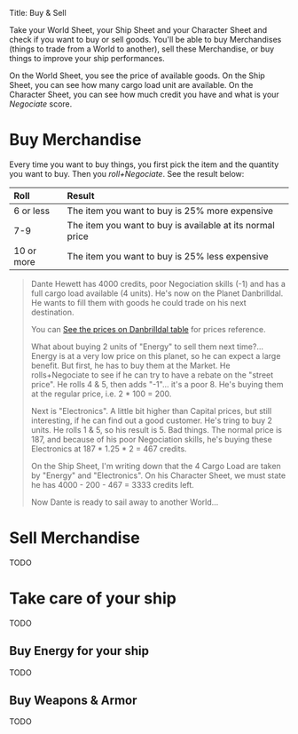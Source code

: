 Title: Buy & Sell

Take your World Sheet, your Ship Sheet and your Character Sheet and check if you
want to buy or sell goods. You'll be able to buy Merchandises (things to trade
from a World to another), sell these Merchandise, or buy things to improve your
ship performances.

On the World Sheet, you see the price of available goods. On the Ship Sheet, you
can see how many cargo load unit are available. On the Character Sheet, you can
see how much credit you have and what is your *Negociate* score.

# Buy Merchandise

Every time you want to buy things, you first pick the item and the quantity you
want to buy. Then you *roll+Negociate*. See the result below:

| Roll       | Result                                                     |
|:---------- |:-----------------------------------------------------------|
| 6 or less  | The item you want to buy is 25% more expensive             | 
| 7-9        | The item you want to buy is available at its normal price  |
| 10 or more | The item you want to buy is 25% less expensive             |


> Dante Hewett has 4000 credits, poor Negociation skills (-1) and has a full
> cargo load available (4 units). He's now on the Planet Danbrilldal. He wants 
> to fill them with goods he could trade on his next destination.
>
> You can [See the prices on Danbrilldal table][prices-on-danbrilldal] for
> prices reference.
>
> What about buying 2 units of "Energy" to sell them next time?...
> Energy is at a very low price on this planet, so he can expect a large benefit.
> But first, he has to buy them at the Market. He rolls+Negociate to see if he
> can try to have a rebate on the "street price".
> He rolls 4 & 5, then adds "-1"... it's a poor 8. He's buying them at the
> regular price, i.e. 2 * 100 = 200.
> 
> Next is "Electronics". A little bit higher than Capital prices, but still
> interesting, if he can find out a good customer. He's tring to buy 2 units.
> He rolls 1 & 5, so his result is 5. Bad things. The normal price is 187, and
> because of his poor Negociation skills, he's buying these Electronics at
> 187 * 1.25 * 2 = 467 credits.
> 
> On the Ship Sheet, I'm writing down that the 4 Cargo Load are taken by
> "Energy" and "Electronics".
> On his Character Sheet, we must state he has 4000 - 200 - 467 = 3333 credits
> left.
> 
> Now Dante is ready to sail away to another World...

# Sell Merchandise

TODO

# Take care of your ship

TODO

## Buy Energy for your ship

TODO

## Buy Weapons & Armor

TODO


[prices-on-danbrilldal]: ../galaxy/#prices-on-danbrilldal
